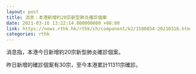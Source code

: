 ```yaml
---
layout: post
title: 消息：本港新增約20宗新型肺炎確診個案
date: 2021-03-16 13:22:14.000000000 +08:00
link: https://news.rthk.hk/rthk/ch/component/k2/1580854-20210316.htm
categories: rthk
---
```


消息指，本港今日新增約20宗新型肺炎確診個案。

昨日新增的確診個案有30宗，至今本港累計11311宗確診。
